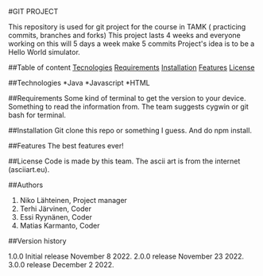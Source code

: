 #GIT PROJECT

This repository is used for git project for the course in TAMK ( practicing commits, branches and forks)
This project lasts 4 weeks and everyone working on this will 5 days a week make 5 commits
Project's idea is to be a Hello World simulator.


##Table of content
[Tecnologies](#tecnologies)
[Requirements](#requirements)
[Installation](#installation)
[Features](#features)
[License](#license)

##Technologies
*Java
*Javascript
*HTML

##Requirements
Some kind of terminal to get the version to your device.
Something to read the information from.
The team suggests cygwin or git bash for terminal.

##Installation
Git clone this repo or something I guess. And do npm install.

##Features
The best features ever!

##License
Code is made by this team. The ascii art is from the internet (asciiart.eu).

##Authors

1. Niko Lähteinen, Project manager
2. Terhi Järvinen, Coder
3. Essi Ryynänen, Coder
4. Matias Karmanto, Coder

         
  


##Version history

1.0.0 Initial release November 8 2022.
2.0.0 release November 23 2022.
3.0.0 release December 2 2022.
